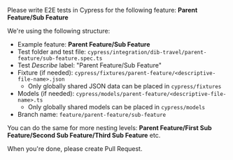 Please write E2E tests in Cypress for the following feature: **Parent Feature/Sub Feature**

We're using the following structure:

- Example feature: **Parent Feature/Sub Feature**
- Test folder and test file: `cypress/integration/dib-travel/parent-feature/sub-feature.spec.ts`
- Test _Describe_ label: "Parent Feature/Sub Feature"
- Fixture (if needed): `cypress/fixtures/parent-feature/<descriptive-file-name>.json`
  - Only globally shared JSON data can be placed in `cypress/fixtures`
- Models (if needed): `cypress/models/parent-feature/<descriptive-file-name>.ts `
  - Only globally shared models can be placed in `cypress/models`
- Branch name: `feature/parent-feature/sub-feature`

You can do the same for more nesting levels: **Parent Feature/First Sub Feature/Second Sub Feature/Third Sub Feature** etc.

When you're done, please create Pull Request.
